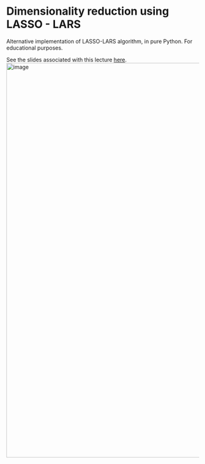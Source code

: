 # Dimensionality reduction using LASSO - LARS

Alternative implementation of LASSO-LARS algorithm, in pure Python. For educational purposes.

See the slides associated with this lecture [here](https://drive.google.com/file/d/1VQGuGf5R2-ZpqSiySQQ2MWZCKpC8hnh1/view).
<img width="1030" alt="image" src="https://user-images.githubusercontent.com/6192485/138015829-d559af73-e60c-4693-a309-6faf66723be0.png">

